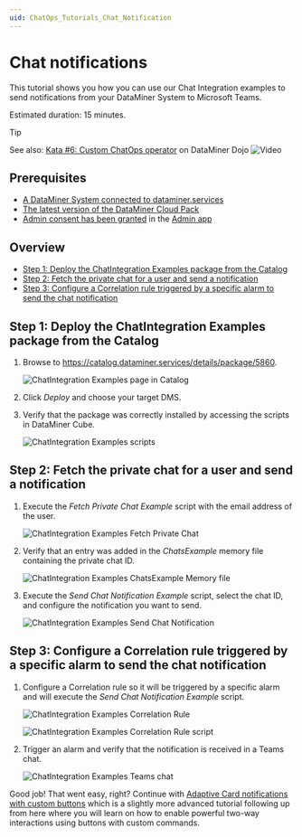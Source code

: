 ```yaml
---
uid: ChatOps_Tutorials_Chat_Notification
---
```


# Chat notifications

This tutorial shows you how you can use our Chat Integration examples to send notifications from your DataMiner System to Microsoft Teams.

Estimated duration: 15 minutes.

> [!TIP]
> See also: [Kata #6: Custom ChatOps operator](https://community.dataminer.services/courses/kata-6/) on DataMiner Dojo ![Video](~/user-guide/images/video_Duo.png)

## Prerequisites

- [A DataMiner System connected to dataminer.services](xref:Connecting_your_DataMiner_System_to_the_cloud)
- [The latest version of the DataMiner Cloud Pack](xref:Managing_cloud-connected_nodes#upgrading-nodes-to-the-latest-dxm-versions)
- [Admin consent has been granted](xref:Granting_admin_consent) in the [Admin app](https://admin.dataminer.services)

## Overview

- [Step 1: Deploy the ChatIntegration Examples package from the Catalog](#step-1-deploy-the-chatintegration-examples-package-from-the-catalog)
- [Step 2: Fetch the private chat for a user and send a notification](#step-2-fetch-the-private-chat-for-a-user-and-send-a-notification)
- [Step 3: Configure a Correlation rule triggered by a specific alarm to send the chat notification](#step-3-configure-a-correlation-rule-triggered-by-a-specific-alarm-to-send-the-chat-notification)

## Step 1: Deploy the ChatIntegration Examples package from the Catalog

1. Browse to <https://catalog.dataminer.services/details/package/5860>.

   ![ChatIntegration Examples page in Catalog](~/user-guide/images/chatops_notification_01_001.png)

1. Click *Deploy* and choose your target DMS.

1. Verify that the package was correctly installed by accessing the scripts in DataMiner Cube.

   ![ChatIntegration Examples scripts](~/user-guide/images/chatops_notification_01_002.png)

## Step 2: Fetch the private chat for a user and send a notification

1. Execute the *Fetch Private Chat Example* script with the email address of the user.

   ![ChatIntegration Examples Fetch Private Chat](~/user-guide/images/chatops_notification_02_001.png)

1. Verify that an entry was added in the *ChatsExample* memory file containing the private chat ID.

   ![ChatIntegration Examples ChatsExample Memory file](~/user-guide/images/chatops_notification_02_002.png)

1. Execute the *Send Chat Notification Example* script, select the chat ID, and configure the notification you want to send.

   ![ChatIntegration Examples Send Chat Notification](~/user-guide/images/chatops_notification_02_003.png)

## Step 3: Configure a Correlation rule triggered by a specific alarm to send the chat notification

1. Configure a Correlation rule so it will be triggered by a specific alarm and will execute the *Send Chat Notification Example* script.

   ![ChatIntegration Examples Correlation Rule](~/user-guide/images/chatops_notification_03_001.png)

   ![ChatIntegration Examples Correlation Rule script](~/user-guide/images/chatops_notification_03_002.png)

1. Trigger an alarm and verify that the notification is received in a Teams chat.

   ![ChatIntegration Examples Teams chat](~/user-guide/images/chatops_notification_03_003.png)

Good job! That went easy, right? Continue with [Adaptive Card notifications with custom buttons](xref:ChatOps_Tutorials_Custom_Buttons) which is a slightly more advanced tutorial following up from here where you will learn on how to enable powerful two-way interactions using buttons with custom commands.
